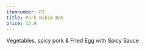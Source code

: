 ```yaml
---
itemnumber: R3
title: Pork Bibim Bab
price: 13.9
---
```

Vegetables, spicy pork & Fried Egg with Spicy Sauce